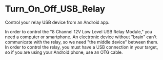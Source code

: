# Turn_On_Off_USB_Relay

Control your relay USB device from an Android app.

In order to control the "8 Channel 12V Low Level USB Relay Module," you need a computer or smartphone.
An electronic device without "brain" can't communicate with the relay, so we need "the middle device" between them.
In order to control the relay, you must have a USB connection in your target, so if you are using your Android phone, use an OTG cable.
